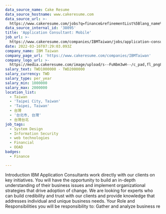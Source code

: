 ```yaml
---
data_source_name: Cake Resume
data_source_hostname: www.cakeresume.com
data_source_url: >-
  https://www.cakeresume.com/jobs?q=finance&refinementList%5Blang_name%5D%5B0%5D=English&refinementList%5Bsalary_type%5D=per_year&range%5Bsalary_range%5D%5Bmin%5D=1000000&page=3
data_source_internal_id: '38095'
title: 'Application Consultant: Mobile'
job_url: >-
  https://www.cakeresume.com/companies/IBMTaiwan/jobs/application-consultant-mobile
date: 2022-03-16T07:29:03.093Z
company_name: IBM Taiwan
company_page_url: 'https://www.cakeresume.com/companies/IBMTaiwan'
company_logo_url: >-
  https://media.cakeresume.com/image/upload/s--FuNbm3wH--/c_pad,fl_png8,h_200,w_200/v1570010852/lsp0jfstllwess1vmg8h.png
salary_text: TWD1000000 - TWD2000000
salary_currency: TWD
salary_type: per_year
salary_min: 1000000
salary_max: 2000000
location_list:
  - Taiwan
  - 'Taipei City, Taiwan'
  - 'Taipei, Taiwan'
  - 台灣
  - '台北市, 台灣'
  - 台灣台北
job_tags:
  - System Design
  - Information Security
  - web technologies
  - Financial
  - OOAD
badges:
  - Finance

---
```


Introduction IBM Application Consultants work directly with our clients on key initiatives. You will have the opportunity to build an in-depth understanding of their business issues and implement organizational strategies that drive adoption of change. We are looking for experts who can build credibility and trust with our clients and provide knowledge that addresses individual and unique business needs. Your Role and Responsibilities you will be responsibility to: Gather and analyze business re